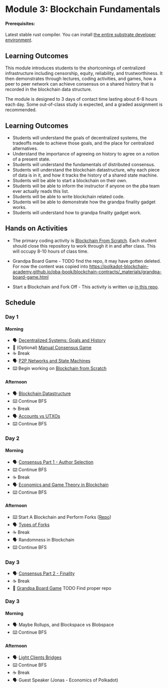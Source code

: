# Module 3: Blockchain Fundamentals

#### Prerequisites:
Latest stable rust compiler. You can install [the entire substrate developer environment](https://docs.substrate.io/install/).

## Learning Outcomes

This module introduces students to the shortcomings of centralized infrastructure including censorship, equity, reliability, and trustworthiness. It then demonstrates through lectures, coding activities, and games, how a peer to peer network can achieve consensus on a shared history that is recorded in the blockchain data structure.

The module is designed to 3 days of contact time lasting about 6-8 hours each day. Some out-of-class study is expected, and a graded assignment is recommended.

## Learning Outcomes
* Students will understand the goals of decentralized systems, the tradeoffs made to achieve those goals, and the place for centralized alternatives.
* Understand the importance of agreeing on history to agree on a notion of a present state.
* Students will understand the fundamentals of distributed consensus.
* Students will understand the blockchain datastructure, why each piece of data is in it, and how it tracks the history of a shared state machine.
* Students will be able to start a blockchain on their own.
* Students will be able to inform the instructor if anyone on the pba team ever actually reads this list.
* Students will be able to write blockchain related code.
* Students will be able to demonstrate how the grandpa finality gadget works.
* Students will understand how to grandpa finality gadget work.

## Hands on Activities

- The primary coding activity is [Blockchain From Scratch](https://github.com/JoshOrndorff/blockchain-from-scratch/). Each student should close this repository to work through it in and after class. This will occupy 8-10 hours of class time.

- Grandpa Board Game - TODO find the repo, it may have gotten deleted. For now the content was copied into https://polkadot-blockchain-academy.github.io/pba-book/blockchain-contracts/_materials/grandpa-board-game.html

- Start a Blockchain and Fork Off - This activity is written up [in this repo](./Start_A_Blockchain_Activity.md).

## Schedule

### Day 1

#### Morning

- 🗣️ [Decentralized Systems: Goals and History](./1-Overview_Goals_History-slides.md)
- 🎲 (Optional) [Manual Consensus Game](./Manual_Consenus_Activity.md)
- ☕ Break
- 🗣️ [P2P Networks and State Machines](./2-P2P_Networks_State_Machines-slides.md)
- ⌨️ Begin working on [Blockchain from Scratch](https://github.com/JoshOrndorff/blockchain-from-scratch/)

#### Afternoon

- 🗣️ [Blockchain Datastructure](./3-Blockchain_Structure-slides.md)
- ⌨️ Continue BFS
- ☕ Break
- 🗣️ [Accounts vs UTXOs](./4-Accounts_and_UTXOs-slides.md)
- ⌨️ Continue BFS

### Day 2

#### Morning

- 🗣️ [Consensus Part 1 - Author Selection](./5-Consensus-Authoring-slides.md)
- ⌨️ Continue BFS
- ☕ Break
- 🗣️ [Economics and Game Theory in Blockchain](./6-Econ_and_Game_Theory_in_Blockchain-slides.md)
- ⌨️ Continue BFS

#### Afternoon

- ⌨️ Start A Blockchain and Perform Forks ([Repo](https://github.com/Polkadot-Blockchain-Academy/Academy-PoW))
- 🗣️ [Types of Forks](./7-Forks-slides.md)
- ☕ Break
- 🗣️ Randomness in Blockchain
- ⌨️ Continue BFS

### Day 3

- 🗣️ [Consensus Part 2 - Finality](./8-Consensus_Finality-slides.md)
- ☕ Break
- 🎲 [Grandpa Board Game](https://polkadot-blockchain-academy.github.io/pba-book/blockchain-contracts/_materials/grandpa-board-game.html) TODO Find proper repo

### Day 3

#### Morning

- 🗣️ Maybe Rollups, and Blockspace vs Blobspace
- ⌨️ Continue BFS

#### Afternoon

- 🗣️ [Light Clients Bridges](./9-Light_Clients_and_Bridges-slides.md)
- ⌨️ Continue BFS
- ☕ Break
- 🗣️ Guest Speaker (Jonas - Economics of Polkadot)
